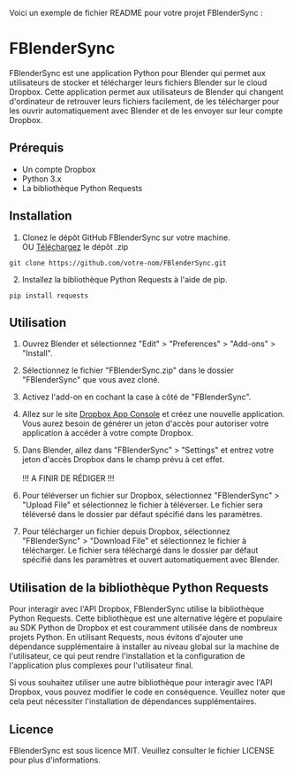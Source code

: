 Voici un exemple de fichier README pour votre projet FBlenderSync :

# FBlenderSync

FBlenderSync est une application Python pour Blender qui permet aux utilisateurs de stocker et télécharger leurs fichiers Blender sur le cloud Dropbox. Cette application permet aux utilisateurs de Blender qui changent d'ordinateur de retrouver leurs fichiers facilement, de les télécharger pour les ouvrir automatiquement avec Blender et de les envoyer sur leur compte Dropbox.

## Prérequis

- Un compte Dropbox
- Python 3.x
- La bibliothèque Python Requests

## Installation

1. Clonez le dépôt GitHub FBlenderSync sur votre machine. \
OU [Téléchargez](https://github.com/riderflo85/FBlenderSync/archive/refs/heads/main.zip) le dépôt .zip 
```
git clone https://github.com/votre-nom/FBlenderSync.git
```

2. Installez la bibliothèque Python Requests à l'aide de pip.
```
pip install requests
```

## Utilisation

1. Ouvrez Blender et sélectionnez "Edit" > "Preferences" > "Add-ons" > "Install".
2. Sélectionnez le fichier "FBlenderSync.zip" dans le dossier "FBlenderSync" que vous avez cloné.
3. Activez l'add-on en cochant la case à côté de "FBlenderSync".
4. Allez sur le site [Dropbox App Console](https://www.dropbox.com/developers/apps) et créez une nouvelle application. Vous aurez besoin de générer un jeton d'accès pour autoriser votre application à accéder à votre compte Dropbox.
5. Dans Blender, allez dans "FBlenderSync" > "Settings" et entrez votre jeton d'accès Dropbox dans le champ prévu à cet effet. \
\
!!! A FINIR DE RÉDIGER !!!

6. Pour téléverser un fichier sur Dropbox, sélectionnez "FBlenderSync" > "Upload File" et sélectionnez le fichier à téléverser. Le fichier sera téléversé dans le dossier par défaut spécifié dans les paramètres.
7. Pour télécharger un fichier depuis Dropbox, sélectionnez "FBlenderSync" > "Download File" et sélectionnez le fichier à télécharger. Le fichier sera téléchargé dans le dossier par défaut spécifié dans les paramètres et ouvert automatiquement avec Blender.

## Utilisation de la bibliothèque Python Requests

Pour interagir avec l'API Dropbox, FBlenderSync utilise la bibliothèque Python Requests. Cette bibliothèque est une alternative légère et populaire au SDK Python de Dropbox et est couramment utilisée dans de nombreux projets Python. En utilisant Requests, nous évitons d'ajouter une dépendance supplémentaire à installer au niveau global sur la machine de l'utilisateur, ce qui peut rendre l'installation et la configuration de l'application plus complexes pour l'utilisateur final.

Si vous souhaitez utiliser une autre bibliothèque pour interagir avec l'API Dropbox, vous pouvez modifier le code en conséquence. Veuillez noter que cela peut nécessiter l'installation de dépendances supplémentaires.

## Licence

FBlenderSync est sous licence MIT. Veuillez consulter le fichier LICENSE pour plus d'informations.
